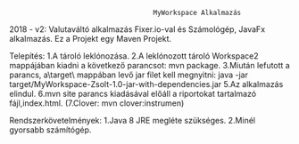 

                                        MyWorkspace Alkalmazás
                                        
2018 - v2:
Valutaváltó alkalmazás Fixer.io-val és Számológép, JavaFx alkalmazás.
Ez a Projekt egy Maven Projekt.

Telepítés:
1.A tároló leklónozása.
2.A leklónozott tároló Workspace2 mappájában kiadni a következő parancsot: mvn package.
3.Miután lefutott a parancs, a\target\ mappában levő jar filet kell megnyitni:
  java -jar target/MyWorkspace-Zsolt-1.0-jar-with-dependencies.jar
5.Az alkalmazás elindul.
6.mvn site parancs kiadásával előáll a riportokat tartalmazó fájl,index.html.
(7.Clover: mvn clover:instrumen)

Rendszerkövetelmények:
1.Java 8 JRE megléte szükséges.
2.Minél gyorsabb számítógép.
